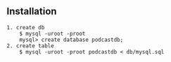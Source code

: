 ## Installation
	1. create db
		$ mysql -uroot -proot
		mysql> create database podcastdb;
	2. create table
		$ mysql -uroot -proot podcastdb < db/mysql.sql